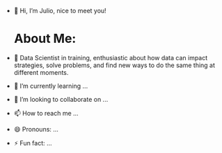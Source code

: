 - 👋 Hi, I’m Julio, nice to meet you!

  # About Me:
- 👀 Data Scientist in training, enthusiastic about how data can impact strategies, solve problems, and find new ways to do the same thing at different moments.
- 🌱 I’m currently learning ...
- 💞️ I’m looking to collaborate on ...
- 📫 How to reach me ...
- 😄 Pronouns: ...
- ⚡ Fun fact: ...

<!---
julioprado/julioprado is a ✨ special ✨ repository because its `README.md` (this file) appears on your GitHub profile.
You can click the Preview link to take a look at your changes.
--->
